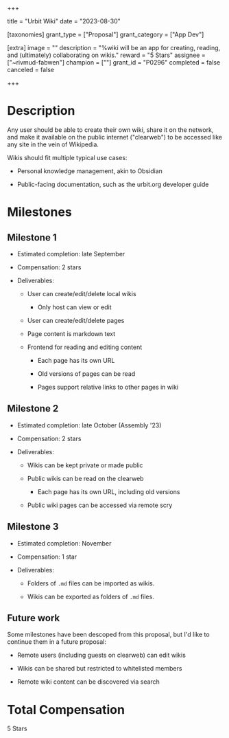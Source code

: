 +++

title = "Urbit Wiki"
date = "2023-08-30"

[taxonomies]
grant_type = ["Proposal"]
grant_category = ["App Dev"]

[extra]
image = ""
description = "%wiki will be an app for creating, reading, and (ultimately) collaborating on wikis."
reward = "5 Stars"
assignee = ["~rivmud-fabwen"]
champion = [""]
grant_id = "P0296"
completed = false
canceled = false

+++

# Description
Any user should be able to create their own wiki, share it on the network, and make it available on the public internet ("clearweb") to be accessed like any site in the vein of Wikipedia.

Wikis should fit multiple typical use cases:

- Personal knowledge management, akin to Obsidian

- Public-facing documentation, such as the urbit.org developer guide


# Milestones

## Milestone 1

- Estimated completion: late September

- Compensation: 2 stars

- Deliverables:

  - User can create/edit/delete local wikis

    - Only host can view or edit

  - User can create/edit/delete pages

  - Page content is markdown text

  - Frontend for reading and editing content

    - Each page has its own URL

    - Old versions of pages can be read

    - Pages support relative links to other pages in wiki


## Milestone 2

- Estimated completion: late October (Assembly '23)

- Compensation: 2 stars

- Deliverables:

  - Wikis can be kept private or made public

  - Public wikis can be read on the clearweb

    - Each page has its own URL, including old versions

  - Public wiki pages can be accessed via remote scry


## Milestone 3

- Estimated completion: November

- Compensation: 1 star

- Deliverables:

  - Folders of `.md` files can be imported as wikis.

  - Wikis can be exported as folders of `.md` files.

## Future work



Some milestones have been descoped from this proposal, but I'd like to continue them in a future proposal:



- Remote users (including guests on clearweb) can edit wikis

- Wikis can be shared but restricted to whitelisted members

- Remote wiki content can be discovered via search

# Total Compensation

5 Stars


